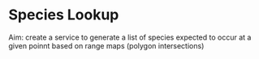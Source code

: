 # Species Lookup
Aim: create a service to generate a list of species expected to occur at a given poinnt based on range maps (polygon intersections)
